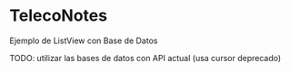 # TelecoNotes
Ejemplo de ListView con Base de Datos

TODO: utilizar las bases de datos con API actual (usa cursor deprecado)
